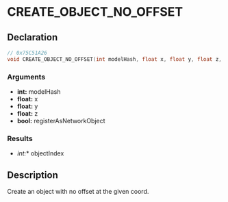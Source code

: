 # CREATE_OBJECT_NO_OFFSET

## Declaration
```cpp
// 0x75C51A26
void CREATE_OBJECT_NO_OFFSET(int modelHash, float x, float y, float z, int* objectIndex, bool registerAsNetworkObject);
```

### Arguments
- **int:** modelHash
- **float:** x
- **float:** y
- **float:** z
- **bool:** registerAsNetworkObject

### Results
- **int*:** objectIndex

## Description
Create an object with no offset at the given coord.